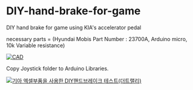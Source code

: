 # DIY-hand-brake-for-game

DIY hand brake for game using KIA's accelerator pedal

necessary parts = (Hyundai Mobis Part Number : 23700A, Arduino micro, 10k Variable resistance)

[![CAD](https://img.shields.io/badge/Thingiverse-3DPrintingParts-blue?logo=thingiverse)](https://www.thingiverse.com/thing:3737082)

Copy Joystick folder to Arduino Libraries.

[![기아 엑셀부품을 사용한 DIY핸드브레이크 테스트(더트랠리)](https://img.youtube.com/vi/AdfAfhjvNo8/0.jpg)](https://www.youtube.com/watch?v=AdfAfhjvNo8)
